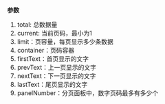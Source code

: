 **参数**

1. total: 总数据量
2. current: 当前页码，最小为1
3. limit：页容量，每页显示多少条数据
4. container：页码容器
5. firstText：首页显示的文字
6. prevText：上一页显示的文字
7. nextText：下一页显示的文字
8. lastText：尾页显示的文字
9. panelNumber：分页面板中，数字页码最多有多少个